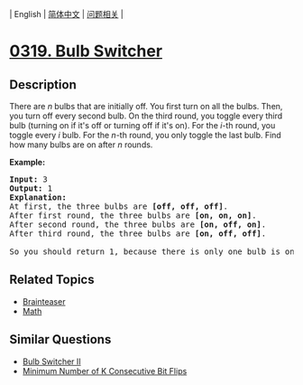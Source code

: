 
| English | [简体中文](README.md) | [问题相关](QUESTION.md) |
# [0319. Bulb Switcher](https://leetcode-cn.com/problems/bulb-switcher/)
## Description
<p>There are <i>n</i> bulbs that are initially off. You first turn on all the bulbs. Then, you turn off every second bulb. On the third round, you toggle every third bulb (turning on if it&#39;s off or turning off if it&#39;s on). For the <i>i</i>-th round, you toggle every <i>i</i> bulb. For the <i>n</i>-th round, you only toggle the last bulb. Find how many bulbs are on after <i>n</i> rounds.</p>

<p><b>Example:</b></p>

<pre>
<strong>Input: </strong>3
<strong>Output:</strong> 1 
<strong>Explanation:</strong> 
At first, the three bulbs are <b>[off, off, off]</b>.
After first round, the three bulbs are <b>[on, on, on]</b>.
After second round, the three bulbs are <b>[on, off, on]</b>.
After third round, the three bulbs are <b>[on, off, off]</b>. 

So you should return 1, because there is only one bulb is on.
</pre>

## Related Topics
- [Brainteaser](https://leetcode-cn.com/tag/brainteaser)
- [Math](https://leetcode-cn.com/tag/math)
## Similar Questions
- [Bulb Switcher II](../0672/README_EN.md)
- [Minimum Number of K Consecutive Bit Flips](../0995/README_EN.md)
